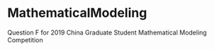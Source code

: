 # MathematicalModeling
 Question F  for 2019 China Graduate Student Mathematical Modeling Competition

